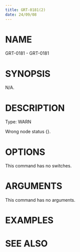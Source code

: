 ```yaml
---
title: GRT-0181(2)
date: 24/09/08
---
```


# NAME

GRT-0181 - GRT-0181

# SYNOPSIS

N/A.

# DESCRIPTION

Type: WARN

Wrong node status {}.

# OPTIONS

This command has no switches.

# ARGUMENTS

This command has no arguments.

# EXAMPLES

# SEE ALSO
